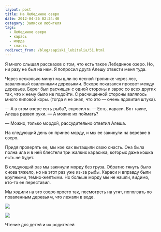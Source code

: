 ```yaml
---
layout: post
title: На Лебединое озеро
date: 2012-04-26 02:24:40
category: Записки любителя
tags:
  - Лебединое озеро
  - карась
  - морда
  - снасть
redirect_from: /blog/sapiski_lubitelia/51.html
---
```

Я много слышал рассказов о том, что есть такое Лебединое озеро. Но, ни
разу не был на нем. Я попросил друга Алешу отвести меня туда.

Через несколько минут мы шли по лесной тропинке через лес, заваленный
сваленными деревьями. Вскоре показался просвет между деревьев. Берег был
расчищен с одной стороны и зарос со всех других так, что к нему было не
подойти. С расчищенной стороны валялось много липовой коры. (тогда я не
знал, что это — очень ядовитая штука).

 — А в этом озере есть рыба?, спросил я. — Есть, караси. Вот такие,
Алеша развел руки. — А можно их поймать?

 — Можно, только мордой, рассудительно ответил Алеша.

На следующий день он принес морду, и мы ее закинули на веревке в озеро. 

Придя проверять ее, мы кое как вытащили свою снасть. Она была полна ила
и в ней блестели три жалких карасика, которых даже кошка есть не будет. 

В следующий раз мы закинули морду без груза. Обратно тянуть было снова
тяжело, но на этот раз уже из-за рыбы. Караси и вправду были крупными,
темно-желтыми. Но больше морду мы не нашли, видимо, кто-то ее
переставил.

Мы ходили на это озеро просто так, посмотреть на утят, поползать по
поваленным деревьям, что лежали в воде.

![](http://fishingguru.ru/uploads/images/00/00/01/2012/04/25/077e63.jpg)

![](http://fishingguru.ru/uploads/images/00/00/01/2012/04/28/1198bc.jpg)

Чтение для детей и их родителей
